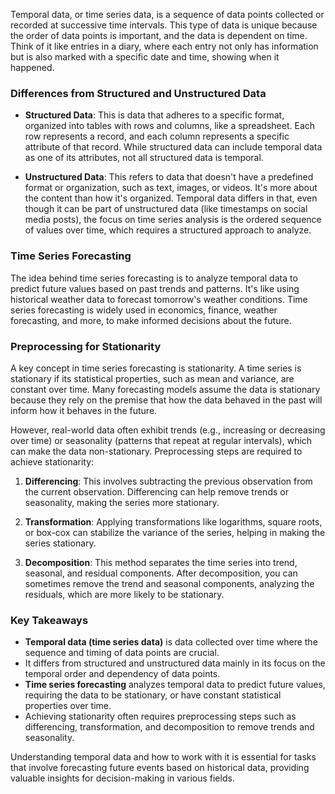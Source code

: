 Temporal data, or time series data, is a sequence of data points collected or recorded at successive time intervals. This type of data is unique because the order of data points is important, and the data is dependent on time. Think of it like entries in a diary, where each entry not only has information but is also marked with a specific date and time, showing when it happened.

### Differences from Structured and Unstructured Data

- **Structured Data**: This is data that adheres to a specific format, organized into tables with rows and columns, like a spreadsheet. Each row represents a record, and each column represents a specific attribute of that record. While structured data can include temporal data as one of its attributes, not all structured data is temporal.

- **Unstructured Data**: This refers to data that doesn't have a predefined format or organization, such as text, images, or videos. It's more about the content than how it's organized. Temporal data differs in that, even though it can be part of unstructured data (like timestamps on social media posts), the focus on time series analysis is the ordered sequence of values over time, which requires a structured approach to analyze.

### Time Series Forecasting

The idea behind time series forecasting is to analyze temporal data to predict future values based on past trends and patterns. It's like using historical weather data to forecast tomorrow's weather conditions. Time series forecasting is widely used in economics, finance, weather forecasting, and more, to make informed decisions about the future.

### Preprocessing for Stationarity

A key concept in time series forecasting is stationarity. A time series is stationary if its statistical properties, such as mean and variance, are constant over time. Many forecasting models assume the data is stationary because they rely on the premise that how the data behaved in the past will inform how it behaves in the future.

However, real-world data often exhibit trends (e.g., increasing or decreasing over time) or seasonality (patterns that repeat at regular intervals), which can make the data non-stationary. Preprocessing steps are required to achieve stationarity:

1. **Differencing**: This involves subtracting the previous observation from the current observation. Differencing can help remove trends or seasonality, making the series more stationary.

2. **Transformation**: Applying transformations like logarithms, square roots, or box-cox can stabilize the variance of the series, helping in making the series stationary.

3. **Decomposition**: This method separates the time series into trend, seasonal, and residual components. After decomposition, you can sometimes remove the trend and seasonal components, analyzing the residuals, which are more likely to be stationary.

### Key Takeaways

- **Temporal data (time series data)** is data collected over time where the sequence and timing of data points are crucial.
- It differs from structured and unstructured data mainly in its focus on the temporal order and dependency of data points.
- **Time series forecasting** analyzes temporal data to predict future values, requiring the data to be stationary, or have constant statistical properties over time.
- Achieving stationarity often requires preprocessing steps such as differencing, transformation, and decomposition to remove trends and seasonality.

Understanding temporal data and how to work with it is essential for tasks that involve forecasting future events based on historical data, providing valuable insights for decision-making in various fields.
